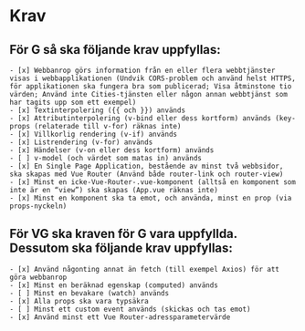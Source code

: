 # Krav

## För G så ska följande krav uppfyllas:

    - [x] Webbanrop görs information från en eller flera webbtjänster visas i webbapplikationen (Undvik CORS-problem och använd helst HTTPS, för applikationen ska fungera bra som publicerad; Visa åtminstone tio värden; Använd inte Cities-tjänsten eller någon annan webbtjänst som har tagits upp som ett exempel)
    - [x] Textinterpolering ({{ och }}) används
    - [x] Attributinterpolering (v-bind eller dess kortform) används (key-props (relaterade till v-for) räknas inte)
    - [x] Villkorlig rendering (v-if) används
    - [x] Listrendering (v-for) används
    - [x] Händelser (v-on eller dess kortform) används
    - [ ] v-model (och värdet som matas in) används
    - [x] En Single Page Application, bestående av minst två webbsidor, ska skapas med Vue Router (Använd både router-link och router-view)
    - [x] Minst en icke-Vue-Router-.vue-komponent (alltså en komponent som inte är en “view”) ska skapas (App.vue räknas inte)
    - [x] Minst en komponent ska ta emot, och använda, minst en prop (via props-nyckeln)

## För VG ska kraven för G vara uppfyllda. Dessutom ska följande krav uppfyllas:

    - [x] Använd någonting annat än fetch (till exempel Axios) för att göra webbanrop
    - [x] Minst en beräknad egenskap (computed) används
    - [ ] Minst en bevakare (watch) används
    - [x] Alla props ska vara typsäkra
    - [ ] Minst ett custom event används (skickas och tas emot)
    - [x] Använd minst ett Vue Router-adressparametervärde
